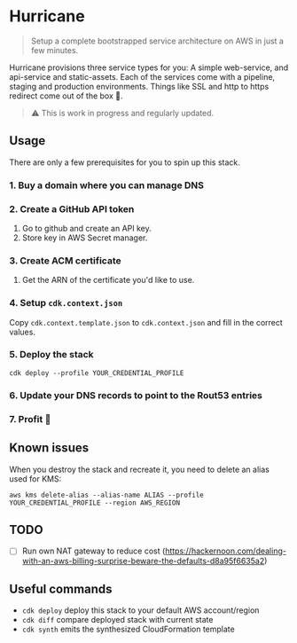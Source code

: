 # Hurricane

> Setup a complete bootstrapped service architecture on AWS in just a few minutes.

Hurricane provisions three service types for you: A simple web-service, and api-service and static-assets.
Each of the services come with a pipeline, staging and production environments.
Things like SSL and http to https redirect come out of the box 🎉.

> ⚠️ This is work in progress and regularly updated. 

## Usage
There are only a few prerequisites for you to spin up this stack.

### 1. Buy a domain where you can manage DNS

### 2. Create a GitHub API token
1. Go to github and create an API key.
2. Store key in AWS Secret manager.

### 3. Create ACM certificate
1. Get the ARN of the certificate you'd like to use.

### 4. Setup `cdk.context.json`
Copy `cdk.context.template.json` to `cdk.context.json` and fill in the correct values.

### 5. Deploy the stack
```
cdk deploy --profile YOUR_CREDENTIAL_PROFILE
```

### 6. Update your DNS records to point to the Rout53 entries

### 7. Profit 🎉

## Known issues

When you destroy the stack and recreate it, you need to delete an alias used for KMS:

```
aws kms delete-alias --alias-name ALIAS --profile YOUR_CREDENTIAL_PROFILE --region AWS_REGION
```

## TODO
* [ ] Run own NAT gateway to reduce cost (https://hackernoon.com/dealing-with-an-aws-billing-surprise-beware-the-defaults-d8a95f6635a2)

## Useful commands

 * `cdk deploy`      deploy this stack to your default AWS account/region
 * `cdk diff`        compare deployed stack with current state
 * `cdk synth`       emits the synthesized CloudFormation template
